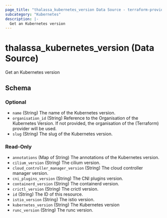 ```yaml
---
page_title: "thalassa_kubernetes_version Data Source - terraform-provider-thalassa"
subcategory: "Kubernetes"
description: |-
  Get an Kubernetes version
---
```


# thalassa_kubernetes_version (Data Source)

Get an Kubernetes version



<!-- schema generated by tfplugindocs -->
## Schema

### Optional

- `name` (String) The name of the Kubernetes version.
- `organisation_id` (String) Reference to the Organisation of the Kubernetes Version. If not provided, the organisation of the (Terraform) provider will be used.
- `slug` (String) The slug of the Kubernetes version.

### Read-Only

- `annotations` (Map of String) The annotations of the Kubernetes version.
- `cilium_version` (String) The cilium version.
- `cloud_controller_manager_version` (String) The cloud controller manager version.
- `cni_plugins_version` (String) The CNI plugins version.
- `containerd_version` (String) The containerd version.
- `crictl_version` (String) The crictl version.
- `id` (String) The ID of this resource.
- `istio_version` (String) The istio version.
- `kubernetes_version` (String) The Kubernetes version
- `runc_version` (String) The runc version.